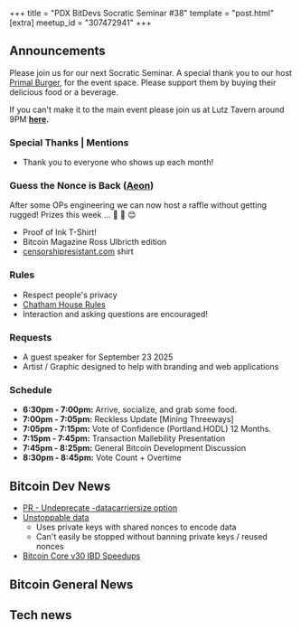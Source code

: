 +++
title = "PDX BitDevs Socratic Seminar #38"
template = "post.html"
[extra]
meetup_id = "307472941"
+++
## Announcements

Please join us for our next Socratic Seminar. A special thank you to our host <a href="https://dicksprimalburger.com/" data-no-summary>Primal Burger</a>, for the event space. Please support them by buying their delicious food or a beverage.

If you can't make it to the main event please join us at Lutz Tavern around 9PM **<a href="https://www.lutztavern.com/" data-no-summary>here</a>.**

### Special Thanks | Mentions
- Thank you to everyone who shows up each month!

### Guess the Nonce is Back ([Aeon](https://x.com/aeonBTC))
After some OPs engineering we can now host a raffle without getting rugged! Prizes this week ... 🎉 🎁 😊
  - Proof of Ink T-Shirt!
  - Bitcoin Magazine Ross Ulbricth edition
  - [censorshipresistant.com](https://censorshipresistant.com/) shirt

### Rules
- Respect people's privacy
- [Chatham House Rules](https://www.chathamhouse.org/about-us/chatham-house-rule)
- Interaction and asking questions are encouraged!

### Requests
- A guest speaker for September 23 2025
- Artist / Graphic designed to help with branding and web applications

### Schedule
- **6:30pm - 7:00pm:** Arrive, socialize, and grab some food.
- **7:00pm - 7:05pm:** Reckless Update [Mining Threeways]
- **7:05pm - 7:15pm:** Vote of Confidence (Portland.HODL) 12 Months.
- **7:15pm - 7:45pm:** Transaction Mallebility Presentation
- **7:45pm - 8:25pm:** General Bitcoin Development Discussion
- **8:30pm - 8:45pm:** Vote Count + Overtime

## Bitcoin Dev News
- [PR - Undeprecate -datacarriersize option](https://github.com/bitcoin/bitcoin/pull/33453)
- [Unstoppable data](https://x.com/BitMEXResearch/status/1960328464008978669)
  - Uses private keys with shared nonces to encode data
  - Can't easily be stopped without banning private keys / reused nonces
- [Bitcoin Core v30 IBD Speedups](https://x.com/L0RINC/status/1968392472717033927)

## Bitcoin General News

## Tech news
